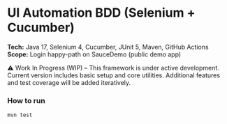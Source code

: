 # UI Automation BDD (Selenium + Cucumber)

**Tech:** Java 17, Selenium 4, Cucumber, JUnit 5, Maven, GitHub Actions  
**Scope:** Login happy-path on SauceDemo (public demo app)

⚠️ Work In Progress (WIP) – This framework is under active development. Current version includes basic setup and core utilities. Additional features and test coverage will be added iteratively.
### How to run
```bash
mvn test